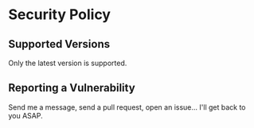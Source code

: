 # Security Policy

## Supported Versions

Only the latest version is supported.

## Reporting a Vulnerability

Send me a message, send a pull request, open an issue… I'll get back to you ASAP.
